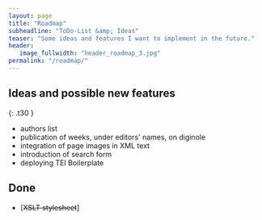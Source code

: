 ```yaml
---
layout: page
title: "Roadmap"
subheadline: "ToDo-List &amp; Ideas"
teaser: "Some ideas and features I want to implement in the future."
header:
   image_fullwidth: "header_roadmap_3.jpg"
permalink: "/roadmap/"
---
```


## Ideas and possible new features
{: .t30 }

* authors list
* publication of weeks, under editors' names, on diginole
* integration of page images in XML text
* introduction of search form
* deploying TEI Boilerplate


## Done

* [<s>XSLT stylesheet</s>]
